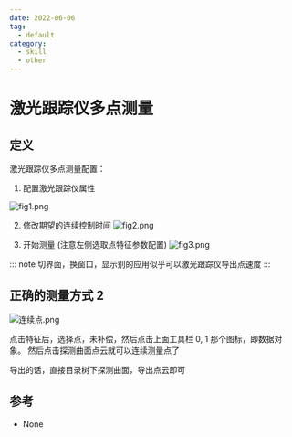 ```yaml
---
date: 2022-06-06
tag:
  - default
category:
  - skill
  - other
---
```



# 激光跟踪仪多点测量


## 定义

激光跟踪仪多点测量配置：

1. 配置激光跟踪仪属性

![fig1.png](tool\other\assets\fig1.png)

2. 修改期望的连续控制时间
![fig2.png](tool\other\assets\fig2.png)

3. 开始测量 (注意左侧选取点特征参数配置)
![fig3.png](tool\other\assets\fig3.png)

::: note 
切界面，换窗口，显示别的应用似乎可以激光跟踪仪导出点速度
:::


## 正确的测量方式 2

![连续点.png](tool\other\assets\连续点.png)

点击特征后，选择点，未补偿，然后点击上面工具栏 0, 1 那个图标，即数据对象。
然后点击探测曲面点云就可以连续测量点了

导出的话，直接目录树下探测曲面，导出点云即可

## 参考

- None
